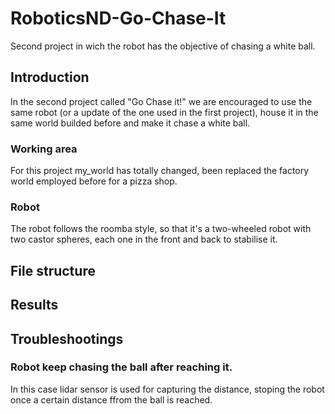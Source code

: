 # RoboticsND-Go-Chase-It
Second project in wich the robot has the objective of chasing a white ball.

## Introduction
In the second project called "Go Chase it!" we are encouraged to use the same robot (or a update of the one used in the first project), house it in the same world builded before and make it chase a white ball.

### Working area
For this project my_world has totally changed, been replaced the factory world employed before for a pizza shop.

### Robot
The robot follows the roomba style, so that it's a two-wheeled robot with two castor spheres, each one in the front and back to stabilise it.

## File structure

## Results

## Troubleshootings

### Robot keep chasing the ball after reaching it.
In this case lidar sensor is used for capturing the distance, stoping the robot once a certain distance ffrom the ball is reached.

